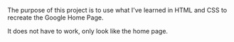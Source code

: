 The purpose of this project is to use what I've learned in HTML and CSS to recreate the Google Home Page.

It does not have to work, only look like the home page.
